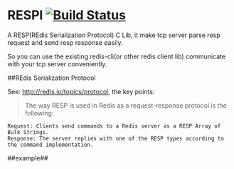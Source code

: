 # RESPI [![Build Status](https://travis-ci.org/benfred/implicit.svg?branch=master)](https://travis-ci.org/benfred/implicit)

A RESP(REdis Serialization Protocol) C Lib, it make tcp server parse resp request and send resp response easily.

So you can use the existing redis-cli(or other redis client lib) communicate with your tcp server conveniently.

##REdis Serialization Protocol

See: http://redis.io/topics/protocol, the key points:

>The way RESP is used in Redis as a request-response protocol is the following:

    Request: Clients send commands to a Redis server as a RESP Array of Bulk Strings.
    Response: The server replies with one of the RESP types according to the command implementation.

##example##


